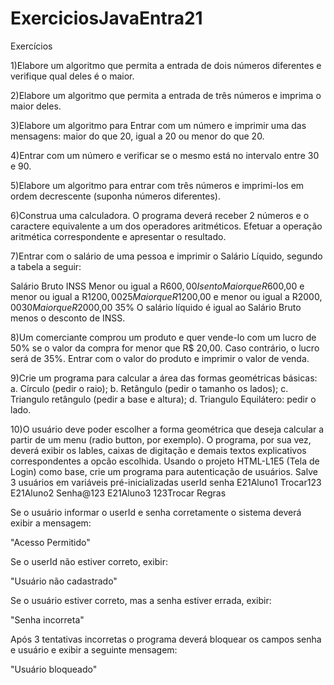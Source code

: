 # ExerciciosJavaEntra21

Exercícios

1)Elabore um algoritmo que permita a entrada de dois números diferentes e verifique qual deles é o maior.

2)Elabore um algoritmo que permita a entrada de três números e imprima o maior deles.

3)Elabore um algoritmo para Entrar com um número e imprimir uma das mensagens: maior do que 20, igual a 20 ou menor do que 20.

4)Entrar com um número e verificar se o mesmo está no intervalo entre 30 e 90.

5)Elabore um algoritmo para entrar com três números e imprimi-los em ordem decrescente (suponha números diferentes).

6)Construa uma calculadora. O programa deverá receber 2 números e o caractere equivalente a um dos operadores aritméticos. Efetuar a operação aritmética correspondente e apresentar o resultado.

7)Entrar com o salário de uma pessoa e imprimir o Salário Líquido, segundo a tabela a seguir:

Salário Bruto	INSS
Menor ou igual a R$600,00	Isento
Maior que R$600,00 e menor ou igual a R$1200,00	25%
Maior que R$1200,00 e menor ou igual a R$2000,00	30%
Maior que R$2000,00	35%
O salário líquido é igual ao Salário Bruto menos o desconto de INSS.

8)Um comerciante comprou um produto e quer vende-lo com um lucro de 50% se o valor da compra for menor que R$ 20,00. Caso contrário, o lucro será de 35%. Entrar com o valor do produto e imprimir o valor de venda.

9)Crie um programa para calcular a área das formas geométricas básicas:
a. Círculo (pedir o raio);
b. Retângulo (pedir o tamanho os lados);
c. Triangulo retângulo (pedir a base e altura);
d. Triangulo Equilátero: pedir o lado.

10)O usuário deve poder escolher a forma geométrica que deseja calcular a partir de um menu (radio button, por exemplo). O programa, por sua vez, deverá exibir os lables, caixas de digitação e demais textos explicativos correspondentes a opcão escolhida.
Usando o projeto HTML-L1E5 (Tela de Login) como base, crie um programa para autenticação de usuários.
Salve 3 usuários em variáveis pré-inicializadas
userId	senha
E21Aluno1	Trocar123
E21Aluno2	Senha@123
E21Aluno3	123Trocar
Regras

Se o usuário informar o userId e senha corretamente o sistema deverá exibir a mensagem:

"Acesso Permitido"

Se o userId não estiver correto, exibir:

"Usuário não cadastrado"

Se o usuário estiver correto, mas a senha estiver errada, exibir:

"Senha incorreta"

Após 3 tentativas incorretas o programa deverá bloquear os campos senha e usuário e exibir a seguinte mensagem:

"Usuário bloqueado"
